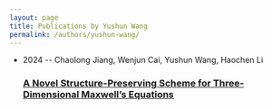 ```yaml
---
layout: page
title: Publications by Yushun Wang
permalink: /authors/yushun-wang/
---
```


<ul class="post-list">
<li><span class='post-meta'>2024 -- Chaolong Jiang, Wenjun Cai, Yushun Wang, Haochen Li</span><h3><a class='post-link' href='../../a-novel-structure-preserving-scheme-for-three-dimensional-maxwell-s-equations'>A Novel Structure-Preserving Scheme for Three-Dimensional Maxwell’s Equations</a></h3></li>

</ul>
